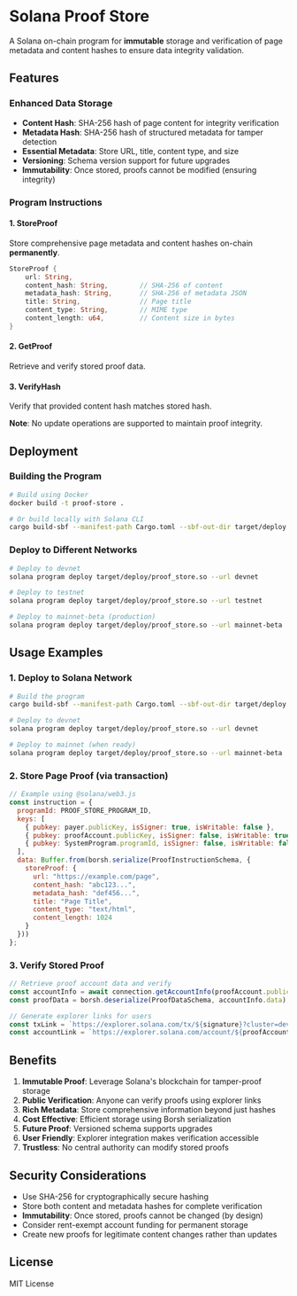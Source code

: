 # Solana Proof Store

A Solana on-chain program for **immutable** storage and verification of page metadata and content hashes to ensure data integrity validation.

## Features

### Enhanced Data Storage
- **Content Hash**: SHA-256 hash of page content for integrity verification
- **Metadata Hash**: SHA-256 hash of structured metadata for tamper detection  
- **Essential Metadata**: Store URL, title, content type, and size
- **Versioning**: Schema version support for future upgrades
- **Immutability**: Once stored, proofs cannot be modified (ensuring integrity)

### Program Instructions

#### 1. StoreProof
Store comprehensive page metadata and content hashes on-chain **permanently**.
```rust
StoreProof {
    url: String,
    content_hash: String,        // SHA-256 of content
    metadata_hash: String,       // SHA-256 of metadata JSON
    title: String,               // Page title
    content_type: String,        // MIME type
    content_length: u64,         // Content size in bytes
}
```

#### 2. GetProof
Retrieve and verify stored proof data.

#### 3. VerifyHash
Verify that provided content hash matches stored hash.

**Note**: No update operations are supported to maintain proof integrity.

## Deployment

### Building the Program
```bash
# Build using Docker
docker build -t proof-store .

# Or build locally with Solana CLI
cargo build-sbf --manifest-path Cargo.toml --sbf-out-dir target/deploy
```

### Deploy to Different Networks
```bash
# Deploy to devnet
solana program deploy target/deploy/proof_store.so --url devnet

# Deploy to testnet  
solana program deploy target/deploy/proof_store.so --url testnet

# Deploy to mainnet-beta (production)
solana program deploy target/deploy/proof_store.so --url mainnet-beta
```

## Usage Examples

### 1. Deploy to Solana Network
```bash
# Build the program
cargo build-sbf --manifest-path Cargo.toml --sbf-out-dir target/deploy

# Deploy to devnet
solana program deploy target/deploy/proof_store.so --url devnet

# Deploy to mainnet (when ready)
solana program deploy target/deploy/proof_store.so --url mainnet-beta
```

### 2. Store Page Proof (via transaction)
```javascript
// Example using @solana/web3.js
const instruction = {
  programId: PROOF_STORE_PROGRAM_ID,
  keys: [
    { pubkey: payer.publicKey, isSigner: true, isWritable: false },
    { pubkey: proofAccount.publicKey, isSigner: false, isWritable: true },
    { pubkey: SystemProgram.programId, isSigner: false, isWritable: false }
  ],
  data: Buffer.from(borsh.serialize(ProofInstructionSchema, {
    storeProof: {
      url: "https://example.com/page",
      content_hash: "abc123...",
      metadata_hash: "def456...",
      title: "Page Title",
      content_type: "text/html",
      content_length: 1024
    }
  }))
};
```

### 3. Verify Stored Proof
```javascript
// Retrieve proof account data and verify
const accountInfo = await connection.getAccountInfo(proofAccount.publicKey);
const proofData = borsh.deserialize(ProofDataSchema, accountInfo.data);

// Generate explorer links for users
const txLink = `https://explorer.solana.com/tx/${signature}?cluster=devnet`;
const accountLink = `https://explorer.solana.com/account/${proofAccount.publicKey}?cluster=devnet`;
```

## Benefits

1. **Immutable Proof**: Leverage Solana's blockchain for tamper-proof storage
2. **Public Verification**: Anyone can verify proofs using explorer links
3. **Rich Metadata**: Store comprehensive information beyond just hashes
4. **Cost Effective**: Efficient storage using Borsh serialization
5. **Future Proof**: Versioned schema supports upgrades
6. **User Friendly**: Explorer integration makes verification accessible
7. **Trustless**: No central authority can modify stored proofs

## Security Considerations

- Use SHA-256 for cryptographically secure hashing
- Store both content and metadata hashes for complete verification
- **Immutability**: Once stored, proofs cannot be changed (by design)
- Consider rent-exempt account funding for permanent storage
- Create new proofs for legitimate content changes rather than updates

## License

MIT License 